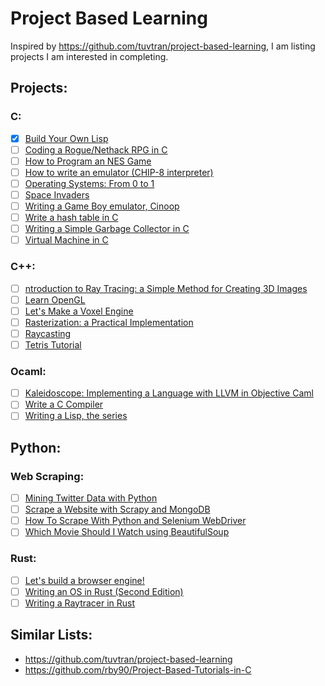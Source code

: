 # Project Based Learning
Inspired by https://github.com/tuvtran/project-based-learning, I am listing projects I am interested in completing.

## Projects:
### C:
- [x] [Build Your Own Lisp](http://www.buildyourownlisp.com/)
- [ ] [Coding a Rogue/Nethack RPG in C](https://www.youtube.com/playlist?list=PLkTXsX7igf8erbWGYT4iSAhpnJLJ0Nk5G)
- [ ] [How to Program an NES Game](https://nesdoug.com/)
- [ ] [How to write an emulator (CHIP-8 interpreter)](http://www.multigesture.net/articles/how-to-write-an-emulator-chip-8-interpreter/)
- [ ] [Operating Systems: From 0 to 1](https://tuhdo.github.io/os01/)
- [ ] [Space Invaders](http://nicktasios.nl/posts/space-invaders-from-scratch-part-1.html)
- [ ] [Writing a Game Boy emulator, Cinoop](https://cturt.github.io/cinoop.html)
- [ ] [Write a hash table in C](https://github.com/jamesroutley/write-a-hash-table)
- [ ] [Writing a Simple Garbage Collector in C](http://maplant.com/gc.html)
- [ ] [Virtual Machine in C](https://blog.felixangell.com/virtual-machine-in-c)

### C++:
- [ ] [ntroduction to Ray Tracing: a Simple Method for Creating 3D Images](https://www.scratchapixel.com/lessons/3d-basic-rendering/introduction-to-ray-tracing/how-does-it-work)
- [ ] [Learn OpenGL](https://learnopengl.com/)
- [ ] [Let's Make a Voxel Engine](https://sites.google.com/site/letsmakeavoxelengine/home/)
- [ ] [Rasterization: a Practical Implementation](https://www.scratchapixel.com/lessons/3d-basic-rendering/rasterization-practical-implementation/overview-rasterization-algorithm)
- [ ] [Raycasting](https://lodev.org/cgtutor/raycasting.html)
- [ ] [Tetris Tutorial](http://javilop.com/gamedev/tetris-tutorial-in-c-platform-independent-focused-in-game-logic-for-beginners/)

### Ocaml:
- [ ] [Kaleidoscope: Implementing a Language with LLVM in Objective Caml](https://llvm.org/docs/tutorial/#kaleidoscope-implementing-a-language-with-llvm-in-objective-caml)
- [ ] [Write a C Compiler](https://norasandler.com/2017/11/29/Write-a-Compiler.html)
- [ ] [Writing a Lisp, the series](https://bernsteinbear.com/blog/lisp/)

## Python:

### Web Scraping:

- [ ] [Mining Twitter Data with Python](https://marcobonzanini.com/2015/03/02/mining-twitter-data-with-python-part-1/)
- [ ] [Scrape a Website with Scrapy and MongoDB](https://realpython.com/blog/python/web-scraping-with-scrapy-and-mongodb/)
- [ ] [How To Scrape With Python and Selenium WebDriver](http://www.byperth.com/2018/04/25/guide-web-scraping-101-what-you-need-to-know-and-how-to-scrape-with-python-selenium-webdriver/)
- [ ] [Which Movie Should I Watch using BeautifulSoup](https://medium.com/@nishantsahoo.in/which-movie-should-i-watch-5c83a3c0f5b1)

### Rust:
- [ ] [Let's build a browser engine!](https://limpet.net/mbrubeck/2014/08/08/toy-layout-engine-1.html)
- [ ] [Writing an OS in Rust (Second Edition)](https://os.phil-opp.com/)
- [ ] [Writing a Raytracer in Rust](https://bheisler.github.io/post/writing-raytracer-in-rust-part-1/)

## Similar Lists:
- https://github.com/tuvtran/project-based-learning
- https://github.com/rby90/Project-Based-Tutorials-in-C
